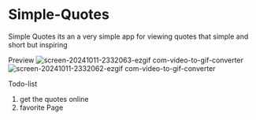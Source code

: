 # Simple-Quotes

Simple Quotes its an a very simple app for viewing quotes that simple and short but inspiring

Preview
![screen-20241011-2332063-ezgif com-video-to-gif-converter](https://github.com/user-attachments/assets/f731ed74-ee4f-4bec-b01f-38681861e62e)
![screen-20241011-2332062-ezgif com-video-to-gif-converter](https://github.com/user-attachments/assets/56fb769d-50e1-42db-bc73-f3370bfbef2f)

Todo-list

1. get the quotes online
2. favorite Page
